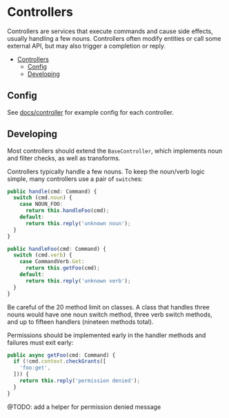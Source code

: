 # Controllers

Controllers are services that execute commands and cause side effects, usually handling a few nouns. Controllers often
modify entities or call some external API, but may also trigger a completion or reply.

- [Controllers](#controllers)
  - [Config](#config)
  - [Developing](#developing)

## Config

See [docs/controller](../../docs/controller) for example config for each controller.

## Developing

Most controllers should extend the `BaseController`, which implements noun and filter checks, as well as transforms.

Controllers typically handle a few nouns. To keep the noun/verb logic simple, many controllers use a pair of
`switch`es:

```typescript
public handle(cmd: Command) {
  switch (cmd.noun) {
    case NOUN_FOO:
      return this.handleFoo(cmd);
    default:
      return this.reply('unknown noun');
  }
}

public handleFoo(cmd: Command) {
  switch (cmd.verb) {
    case CommandVerb.Get:
      return this.getFoo(cmd);
    default:
      return this.reply('unknown verb');
  }
}
```

Be careful of the 20 method limit on classes. A class that handles three nouns would have one noun switch method, three
verb switch methods, and up to fifteen handlers (nineteen methods total).

Permissions should be implemented early in the handler methods and failures must exit early:

```typescript
public async getFoo(cmd: Command) {
  if (!cmd.context.checkGrants([
    'foo:get',
  ])) {
    return this.reply('permission denied');
  }
}
```

@TODO: add a helper for permission denied message
